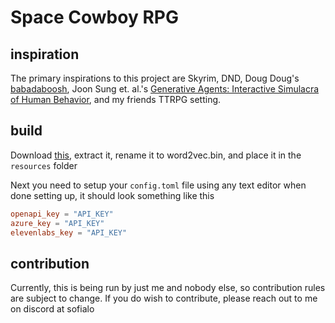 # Space Cowboy RPG

## inspiration

The primary inspirations to this project are Skyrim, DND, Doug Doug's [babadaboosh](https://github.com/DougDougGithub/Babagaboosh.git), Joon Sung et. al.'s [Generative Agents: Interactive Simulacra of Human Behavior](https://github.com/joonspk-research/generative_agents), and my friends TTRPG setting.

## build

Download [this](https://drive.google.com/file/d/0B7XkCwpI5KDYNlNUTTlSS21pQmM), extract it, rename it to word2vec.bin, and place it in the `resources` folder

Next you need to setup your `config.toml` file using any text editor
when done setting up, it should look something like this

```toml
openapi_key = "API_KEY"
azure_key = "API_KEY"
elevenlabs_key = "API_KEY"
```

## contribution

Currently, this is being run by just me and nobody else, so contribution rules are subject to change. If you do wish to contribute, please reach out to me on discord at sofialo
